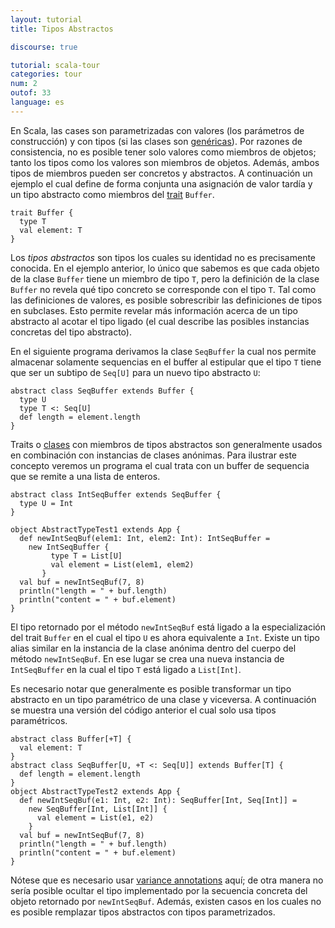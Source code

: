 ```yaml
---
layout: tutorial
title: Tipos Abstractos

discourse: true

tutorial: scala-tour
categories: tour
num: 2
outof: 33
language: es
---
```


En Scala, las cases son parametrizadas con valores (los parámetros de construcción) y con tipos (si las clases son [genéricas](generic-classes.html)). Por razones de consistencia, no es posible tener solo valores como miembros de objetos; tanto los tipos como los valores son miembros de objetos. Además, ambos tipos de miembros pueden ser concretos y abstractos.
A continuación un ejemplo el cual define de forma conjunta una asignación de valor tardía y un tipo abstracto como miembros del [trait](traits.html) `Buffer`.
 
    trait Buffer {
      type T
      val element: T
    }
 
Los *tipos abstractos* son tipos los cuales su identidad no es precisamente conocida. En el ejemplo anterior, lo único que sabemos es que cada objeto de la clase `Buffer` tiene un miembro de tipo `T`, pero la definición de la clase `Buffer` no revela qué tipo concreto se corresponde con el tipo `T`. Tal como las definiciones de valores, es posible sobrescribir las definiciones de tipos en subclases. Esto permite revelar más información acerca de un tipo abstracto al acotar el tipo ligado (el cual describe las posibles instancias concretas del tipo abstracto).

En el siguiente programa derivamos la clase `SeqBuffer` la cual nos permite almacenar solamente sequencias en el buffer al estipular que el tipo `T` tiene que ser un subtipo de `Seq[U]` para un nuevo tipo abstracto `U`:
 
    abstract class SeqBuffer extends Buffer {
      type U
      type T <: Seq[U]
      def length = element.length
    }
 
Traits o [clases](classes.html) con miembros de tipos abstractos son generalmente usados en combinación con instancias de clases anónimas. Para ilustrar este concepto veremos un programa el cual trata con un buffer de sequencia que se remite a una lista de enteros.
 
    abstract class IntSeqBuffer extends SeqBuffer {
      type U = Int
    }
    
    object AbstractTypeTest1 extends App {
      def newIntSeqBuf(elem1: Int, elem2: Int): IntSeqBuffer =
        new IntSeqBuffer {
             type T = List[U]
             val element = List(elem1, elem2)
           }
      val buf = newIntSeqBuf(7, 8)
      println("length = " + buf.length)
      println("content = " + buf.element)
    }
 
El tipo retornado por el método `newIntSeqBuf` está ligado a la especialización del trait `Buffer` en el cual el tipo `U` es ahora equivalente a `Int`. Existe un tipo alias similar en la instancia de la clase anónima dentro del cuerpo del método `newIntSeqBuf`. En ese lugar se crea una nueva instancia de `IntSeqBuffer` en la cual el tipo `T` está ligado a `List[Int]`.

Es necesario notar que generalmente es posible transformar un tipo abstracto en un tipo paramétrico de una clase y viceversa. A continuación se muestra una versión del código anterior el cual solo usa tipos paramétricos.
 
    abstract class Buffer[+T] {
      val element: T
    }
    abstract class SeqBuffer[U, +T <: Seq[U]] extends Buffer[T] {
      def length = element.length
    }
    object AbstractTypeTest2 extends App {
      def newIntSeqBuf(e1: Int, e2: Int): SeqBuffer[Int, Seq[Int]] =
        new SeqBuffer[Int, List[Int]] {
          val element = List(e1, e2)
        }
      val buf = newIntSeqBuf(7, 8)
      println("length = " + buf.length)
      println("content = " + buf.element)
    }
 
Nótese que es necesario usar [variance annotations](variances.html) aquí; de otra manera no sería posible ocultar el tipo implementado por la secuencia concreta del objeto retornado por `newIntSeqBuf`. Además, existen casos en los cuales no es posible remplazar tipos abstractos con tipos parametrizados.
